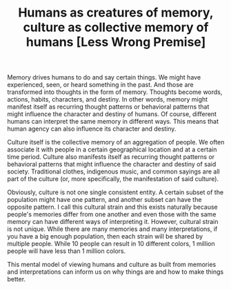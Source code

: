 ﻿---
layout: post
title: "Humans as creatures of memory, culture as collective memory of humans [Less Wrong Premise]"
---

Memory drives humans to do and say certain things. We might have experienced, seen, or heard something in the past. And those are transformed into thoughts in the form of memory. Thoughts become words, actions, habits, characters, and destiny. In other words, memory might manifest itself as recurring thought patterns or behavioral patterns that might influence the character and destiny of humans. Of course, different humans can interpret the same memory in different ways. This means that human agency can also influence its character and destiny.

Culture itself is the collective memory of an aggregation of people. We often associate it with people in a certain geographical location and at a certain time period. Culture also manifests itself as recurring thought patterns or behavioral patterns that might influence the character and destiny of said society. Traditional clothes, indigenous music, and common sayings are all part of the culture (or, more specifically, the manifestation of said culture).

Obviously, culture is not one single consistent entity. A certain subset of the population might have one pattern, and another subset can have the opposite pattern. I call this cultural strain and this exists naturally because people's memories differ from one another and even those with the same memory can have different ways of interpreting it. However, cultural strain is not unique. While there are many memories and many interpretations, if you have a big enough population, then each strain will be shared by multiple people. While 10 people can result in 10 different colors, 1 million people will have less than 1 million colors.

This mental model of viewing humans and culture as built from memories and interpretations can inform us on why things are and how to make things better.